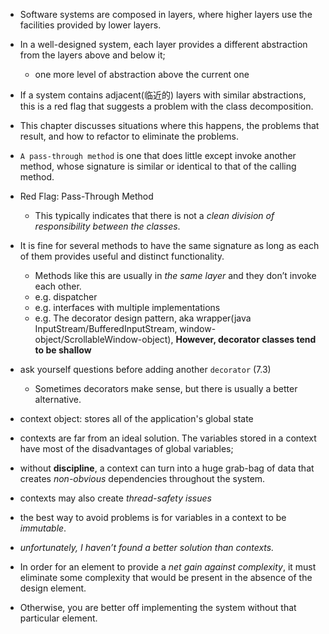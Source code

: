 + Software systems are composed in layers, where higher layers use the facilities provided by lower layers.
+ In a well-designed system, each layer provides a different abstraction from the layers above and below it;
    + one more level of abstraction above the current one

+ If a system contains adjacent(临近的) layers with similar abstractions, this is a red flag that suggests a problem with the class decomposition.
+ This chapter discusses situations where this happens, the problems that result, and how to refactor to eliminate the problems.

+ `A pass-through method` is one that does little except invoke another method, whose signature is similar or identical to that of the calling method.

+ Red Flag: Pass-Through Method
    + This typically indicates that there is not a *clean division of responsibility between the classes*.

+ It is fine for several methods to have the same signature as long as each of them provides useful and distinct functionality.
    + Methods like this are usually in *the same layer* and they don’t invoke each other.
    + e.g. dispatcher
    + e.g. interfaces with multiple implementations
    + e.g. The decorator design pattern, aka wrapper(java InputStream/BufferedInputStream, window-object/ScrollableWindow-object), **However, decorator classes tend to be shallow**

+ ask yourself questions before adding another `decorator` (7.3)
    + Sometimes decorators make sense, but there is usually a better alternative.

+ context object: stores all of the application's global state
+ contexts are far from an ideal solution. The variables stored in a context have most of the disadvantages of global variables;
+ without **discipline**, a context can turn into a huge grab-bag of data that creates *non-obvious* dependencies throughout the system.
+ contexts may also create *thread-safety issues*
+ the best way to avoid problems is for variables in a context to be *immutable*.
+ *unfortunately, I haven’t found a better solution than contexts.*

+ In order for an element to provide a *net gain against complexity*, it must eliminate some complexity that would be present in the absence of the design element.
+ Otherwise, you are better off implementing the system without that particular element.
